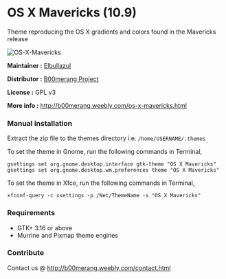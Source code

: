 # OS X Mavericks (10.9)
Theme reproducing the OS X gradients and colors found in the Mavericks release

![OS-X-Mavericks](https://b00merang.weebly.com/uploads/1/6/8/1/16813022/os-x-mavericks-1_orig.png)

**Maintainer :** [Elbullazul](https://github.com/Elbullazul)

**Distributor :** [B00merang Project](https://github.com/B00merang-Project)

**License :** GPL v3

**More info :** http://b00merang.weebly.com/os-x-mavericks.html

### Manual installation ###

Extract the zip file to the themes directory i.e. `/home/USERNAME/.themes`

To set the theme in Gnome, run the following commands in Terminal,

```
gsettings set org.gnome.desktop.interface gtk-theme "OS X Mavericks"
gsettings set org.gnome.desktop.wm.preferences theme "OS X Mavericks"
```

To set the theme in Xfce, run the following commands in Terminal,

```
xfconf-query -c xsettings -p /Net/ThemeName -s "OS X Mavericks"
```

### Requirements ###

- GTK+ 3.16 or above
- Murrine and Pixmap theme engines

### Contribute ###

Contact us @ http://b00merang.weebly.com/contact.html
